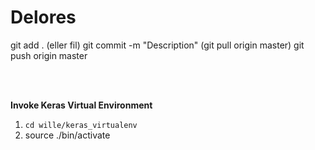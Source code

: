 # Delores

git add . (eller fil)
git commit -m "Description"
(git pull origin master)
git push origin master


<br> <br>

<strong>Invoke Keras Virtual Environment</strong><br>
<ol>
<li><code>cd wille/keras_virtualenv</code></li>
<li>source ./bin/activate</li>
</ol>

